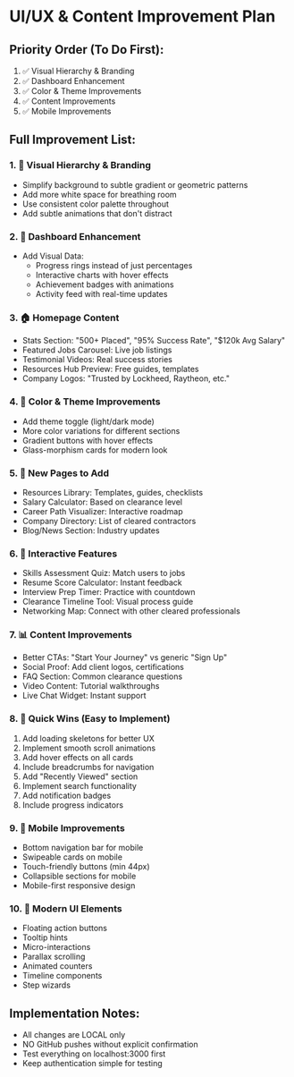# UI/UX & Content Improvement Plan

## Priority Order (To Do First):
1. ✅ Visual Hierarchy & Branding
2. ✅ Dashboard Enhancement  
3. ✅ Color & Theme Improvements
4. ✅ Content Improvements
5. ✅ Mobile Improvements

## Full Improvement List:

### 1. 🎯 Visual Hierarchy & Branding
- Simplify background to subtle gradient or geometric patterns
- Add more white space for breathing room
- Use consistent color palette throughout
- Add subtle animations that don't distract

### 2. 📱 Dashboard Enhancement
- Add Visual Data:
  - Progress rings instead of just percentages
  - Interactive charts with hover effects
  - Achievement badges with animations
  - Activity feed with real-time updates

### 3. 🏠 Homepage Content
- Stats Section: "500+ Placed", "95% Success Rate", "$120k Avg Salary"
- Featured Jobs Carousel: Live job listings
- Testimonial Videos: Real success stories
- Resources Hub Preview: Free guides, templates
- Company Logos: "Trusted by Lockheed, Raytheon, etc."

### 4. 🎨 Color & Theme Improvements
- Add theme toggle (light/dark mode)
- More color variations for different sections
- Gradient buttons with hover effects
- Glass-morphism cards for modern look

### 5. 📄 New Pages to Add
- Resources Library: Templates, guides, checklists
- Salary Calculator: Based on clearance level
- Career Path Visualizer: Interactive roadmap
- Company Directory: List of cleared contractors
- Blog/News Section: Industry updates

### 6. 🚀 Interactive Features
- Skills Assessment Quiz: Match users to jobs
- Resume Score Calculator: Instant feedback
- Interview Prep Timer: Practice with countdown
- Clearance Timeline Tool: Visual process guide
- Networking Map: Connect with other cleared professionals

### 7. 📊 Content Improvements
- Better CTAs: "Start Your Journey" vs generic "Sign Up"
- Social Proof: Add client logos, certifications
- FAQ Section: Common clearance questions
- Video Content: Tutorial walkthroughs
- Live Chat Widget: Instant support

### 8. 🎯 Quick Wins (Easy to Implement)
1. Add loading skeletons for better UX
2. Implement smooth scroll animations
3. Add hover effects on all cards
4. Include breadcrumbs for navigation
5. Add "Recently Viewed" section
6. Implement search functionality
7. Add notification badges
8. Include progress indicators

### 9. 📱 Mobile Improvements
- Bottom navigation bar for mobile
- Swipeable cards on mobile
- Touch-friendly buttons (min 44px)
- Collapsible sections for mobile
- Mobile-first responsive design

### 10. 🎨 Modern UI Elements
- Floating action buttons
- Tooltip hints
- Micro-interactions
- Parallax scrolling
- Animated counters
- Timeline components
- Step wizards

## Implementation Notes:
- All changes are LOCAL only
- NO GitHub pushes without explicit confirmation
- Test everything on localhost:3000 first
- Keep authentication simple for testing